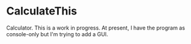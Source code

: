 # CalculateThis
Calculator. This is a work in progress. At present, I have the program as console-only but I'm trying to add a GUI.
